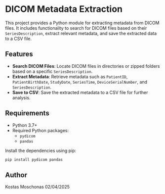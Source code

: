 # DICOM Metadata Extraction

This project provides a Python module for extracting metadata from DICOM files. It includes functionality to search for DICOM files based on their `SeriesDescription`, extract relevant metadata, and save the extracted data to a CSV file.

## Features

- **Search DICOM Files**: Locate DICOM files in directories or zipped folders based on a specific `SeriesDescription`.
- **Extract Metadata**: Retrieve metadata such as `PatientID`, `PatientBirthDate`, `StudyDate`, `SeriesTime`, `DeviceSerialNumber`, and `SeriesDescription`.
- **Save to CSV**: Save the extracted metadata to a CSV file for further analysis.

## Requirements

- Python 3.7+
- Required Python packages:
  - `pydicom`
  - `pandas`

Install the dependencies using pip:

```bash
pip install pydicom pandas
```

## Author
Kostas Moschonas
02/04/2025